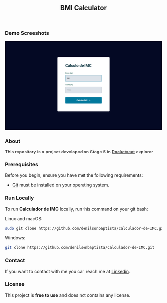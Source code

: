 <div align="center">
  
  <h2 align="center">BMI Calculator</h2>

</div>

<br/>

### Demo Screeshots

![BMI Calculator](.github/preview.png "Desktop Demo")

### About

This repository is a project developed on Stage 5 in [Rocketseat](https://github.com/Rocketseat) explorer

### Prerequisites

Before you begin, ensure you have met the following requirements:

- [Git](https://git-scm.com/downloads "Download Git") must be installed on your operating system.

### Run Locally

To run **Calculador de IMC** locally, run this command on your git bash:

Linux and macOS:

```bash
sudo git clone https://github.com/denilsonbaptista/calculador-de-IMC.git
```

Windows:

```bash
git clone https://github.com/denilsonbaptista/calculador-de-IMC.git
```

### Contact

If you want to contact with me you can reach me at [Linkedin](https://www.linkedin.com/in/denilsonbaptista/).

### License

This project is **free to use** and does not contains any license.
